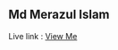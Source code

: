 ## Md Merazul Islam 
Live link : [ View Me ](https://65fe99efddc42dd669daeb8e--glittery-bienenstitch-0c5a22.netlify.app/)
